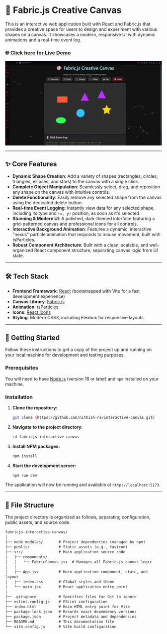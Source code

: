 # 🎨 Fabric.js Creative Canvas

This is an interactive web application built with React and Fabric.js that provides a creative space for users to design and experiment with various shapes on a canvas. It showcases a modern, responsive UI with dynamic animations and a real-time event log.

### 🌐 **[Click here for Live Demo](https://nithish-ra.github.io/interactive-canvas/)**

![Project Screenshot](output.png)

---

## ✨ Core Features

- **Dynamic Shape Creation**: Add a variety of shapes (rectangles, circles, triangles, ellipses, and stars) to the canvas with a single click.
- **Complete Object Manipulation**: Seamlessly select, drag, and reposition any shape on the canvas with intuitive controls.
- **Delete Functionality**: Easily remove any selected shape from the canvas using the dedicated delete button.
- **Real-time Event Logging**: Instantly view data for any selected shape, including its type and `(x, y)` position, as soon as it's selected.
- **Stunning & Modern UI**: A polished, dark-themed interface featuring a grid-patterned canvas and professional icons for all controls.
- **Interactive Background Animation**: Features a dynamic, interactive "nexus" particle animation that responds to mouse movement, built with tsParticles.
- **Robust Component Architecture**: Built with a clean, scalable, and well-organized React component structure, separating canvas logic from UI state.

---

## 🛠️ Tech Stack

- **Frontend Framework**: [React](https://reactjs.org/) (bootstrapped with Vite for a fast development experience)
- **Canvas Library**: [Fabric.js](http://fabricjs.com/)
- **Animation**: [tsParticles](https://particles.js.org/)
- **Icons**: [React Icons](https://react-icons.github.io/react-icons/)
- **Styling**: Modern CSS3, including Flexbox for responsive layouts.

---

## 🚀 Getting Started

Follow these instructions to get a copy of the project up and running on your local machine for development and testing purposes.

### Prerequisites

You will need to have [Node.js](https://nodejs.org/en/) (version 18 or later) and `npm` installed on your machine.

### Installation

1.  **Clone the repository:**

    ```sh
    git clone (https://github.com/nithish-ra/interactive-canvas.git)
    ```

2.  **Navigate to the project directory:**

    ```sh
    cd fabricjs-interactive-canvas
    ```

3.  **Install NPM packages:**

    ```sh
    npm install
    ```

4.  **Start the development server:**
    ```sh
    npm run dev
    ```

The application will now be running and available at `http://localhost:5173`.

---

## 📂 File Structure

The project directory is organized as follows, separating configuration, public assets, and source code.

```
fabricjs-interactive-canvas/
│
├── node_modules/       # Project dependencies (managed by npm)
├── public/             # Static assets (e.g., favicon)
├── src/                # Main application source code
│   ├── components/
│   │   └── FabricCanvas.jsx  # Manages all Fabric.js canvas logic
│   │
│   ├── App.jsx         # Main application component, state, and layout
│   ├── index.css       # Global styles and theme
│   └── main.jsx        # React application entry point
│
├── .gitignore          # Specifies files for Git to ignore
├── eslint.config.js    # ESLint configuration
├── index.html          # Main HTML entry point for Vite
├── package-lock.json   # Records exact dependency versions
├── package.json        # Project metadata and dependencies
├── README.md           # This documentation file
└── vite.config.js      # Vite build configuration
```
